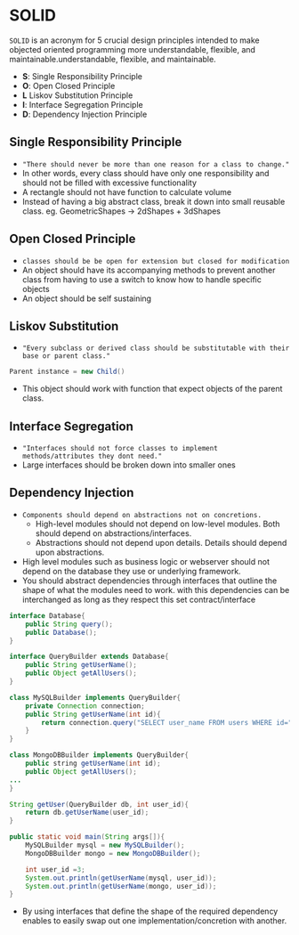 # SOLID
`SOLID` is an acronym for 5 crucial design principles intended to make objected oriented programming more understandable, flexible, and maintainable.understandable, flexible, and maintainable.
- **S**: Single Responsibility Principle
- **O**: Open Closed Principle
- **L** Liskov Substitution Principle
- **I**: Interface Segregation Principle
- **D**: Dependency Injection Principle

## Single Responsibility Principle
- `"There should never be more than one reason for a class to change."`
- In other words, every class should have only one responsibility and should not be filled with excessive functionality
- A rectangle should not have function to calculate volume
- Instead of having a big abstract class, break it down into small reusable class. eg. GeometricShapes -> 2dShapes + 3dShapes

## Open Closed Principle
- `classes should be be open for extension but closed for modification`
- An object should have its accompanying methods to prevent another class from having to use a switch to know how to handle specific objects
- An object should be self sustaining

## Liskov Substitution
- `"Every subclass or derived class should be substitutable with their base or parent class."`
```java
Parent instance = new Child()
```
- This object should work with function that expect objects of the parent class.

## Interface Segregation
- `"Interfaces should not force classes to implement methods/attributes they dont need."`
- Large interfaces should be broken down into smaller ones

## Dependency Injection
- `Components should depend on abstractions not on concretions.`
    - High-level modules should not depend on low-level modules. Both should depend on abstractions/interfaces.
    - Abstractions should not depend upon details. Details should depend upon abstractions.
- High level modules such as business logic or webserver should not depend on the database they use or underlying framework.
- You should abstract dependencies through interfaces that outline the shape of what the modules need to work. with this dependencies can be interchanged as long as they respect this set contract/interface


```java
interface Database{
    public String query();
    public Database();
}

interface QueryBuilder extends Database{
    public String getUserName();
    public Object getAllUsers();
}

class MySQLBuilder implements QueryBuilder{
    private Connection connection;
    public String getUserName(int id){
        return connection.query("SELECT user_name FROM users WHERE id="+id);
    }
}

class MongoDBBuilder implements QueryBuilder{
    public string getUserName(int id);
    public Object getAllUsers();
...
}

String getUser(QueryBuilder db, int user_id){
    return db.getUserName(user_id);
}

public static void main(String args[]){
    MySQLBuilder mysql = new MySQLBuilder();
    MongoDBBuilder mongo = new MongoDBBuilder();

    int user_id =3;
    System.out.println(getUserName(mysql, user_id));
    System.out.println(getUserName(mongo, user_id));
}
```
- By using interfaces that define the shape of the required dependency enables to easily swap out one implementation/concretion with another.


